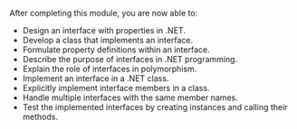 After completing this module, you are now able to:

- Design an interface with properties in .NET.
- Develop a class that implements an interface.
- Formulate property definitions within an interface.
- Describe the purpose of interfaces in .NET programming.
- Explain the role of interfaces in polymorphism.
- Implement an interface in a .NET class.
- Explicitly implement interface members in a class.
- Handle multiple interfaces with the same member names.
- Test the implemented interfaces by creating instances and calling their methods.
